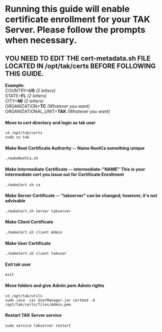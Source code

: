 # Running this guide will enable certificate enrollment for your TAK Server. Please follow the prompts when necessary.

## YOU NEED TO EDIT THE cert-metadata.sh FILE LOCATED IN /opt/tak/certs BEFORE FOLLOWING THIS GUIDE.

**Example:**  
COUNTRY=**US** *(2 letters)*  
STATE=**FL** *(2 letters)*  
CITY=**MI** *(2 letters)*  
ORGANIZATION=**TC** *(Whatever you want)*  
ORGANIZATIONAL_UNIT=**TAK** *(Whatever you want)*  

#### Move to cert directory and login as tak user
```
cd /opt/tak/certs
sudo su tak
```

#### Make Root Certificate Authority -- **Name RootCa something unique**
```
./makeRootCa.sh
```

#### Make Intermediate Certificate -- **intermediate-"NAME"** This is your intermediate cert you issue out for Certificate Enrollment
```
./makeCert.sh ca
```

#### Make Server Certificate -- **"takserver"** can be changed; however, it's not advisable
```
./makeCert.sh server takserver
```

#### Make Client Certificate
```
./makeCert.sh client Admin
```

#### Make User Certificate
```
./makeCert.sh client takuser
```

#### Exit tak user
```
exit
```

#### Move folders and give Admin.pem Admin rights
```
cd /opt/tak/utils
sudo java -jar UserManager.jar certmod -A /opt/tak/certs/files/Admin.pem
```

#### Restart TAK Server service
```
sudo service takserver restart
```
